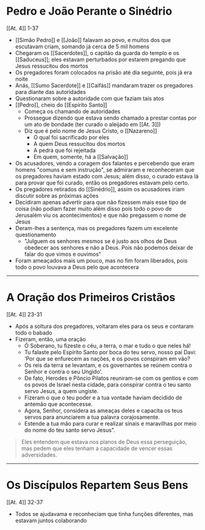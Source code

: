 # Pedro e João Perante o Sinédrio
[[At. 4]] 1-37
- [[Simão Pedro]] e [[João]] falavam ao povo, e muitos dos que escutavam criam, somando já cerca de 5 mil homens
- Chegaram os [[Sacerdotes]], o capitão da guarda do templo e os [[Saduceus]]; eles estavam perturbados por estarem pregando que Jesus ressucitou dos mortos
- Os pregadores foram colocados na prisão até dia seguinte, pois já era noite
- Anás, [[Sumo Sacerdote]] e [[Caifás]] mandaram trazer os pregadores para diante das autoridades
- Questionaram sobre a autoridade com que faziam tais atos
- [[Pedro]], cheio do [[Espírito Santo]]
	- Começa os chamando de autoridades
	- Prossegue dizendo que estava sendo chamado a prestar contas por um ato de bondade (ter curado o aleijado em [[At. 3]])
	- Diz que é pelo nome de Jesus Cristo, o [[Nazareno]]
		- O qual foi sacrificado por eles
		- A quem Deus ressucitou dos mortos
		- A pedra que foi rejeitada
		- Em quem, somente, há a [[Salvação]]
- Os acusadores, vendo a coragem dos falantes e percebendo que eram homens "comuns e sem instrução", se admiraram e reconheceram que os pregadores haviam estado com Jesus; além disso, o curado estava lá para provar que foi curado, então os pregadores estavam pelo certo.
- Os pregadores retirados do [[Sinédrio]], assim os acusadores iriam discutir sobre as próximas ações
- Decidiram apenas advertir para que não fizessem mais esse tipo de coisa (não podiam fazer muito além disso pois todo o povo de Jerusalém viu os acontecimentos) e que não pregassem o nome de Jesus
- Deram-lhes a sentença, mas os pregadores fazem um excelente questionamento
	- "Julguem os senhores mesmos se é justo aos olhos de Deus obedecer aos senhores e não a Deus. Pois não podemos deixar de falar do que vimos e ouvimos"
- Foram ameaçados mais um pouco, mas no fim foram liberados, pois todo o povo louvava a Deus pelo que acontecera

---
# A Oração dos Primeiros Cristãos
[[At. 4]] 23-31
- Após a soltura dos pregadores, voltaram eles para os seus e contaram todo o babado
- Fizeram, então, uma oração
	- Ó Soberano, tu fizeste o céu, a terra, o mar e tudo o que neles há!  
	- Tu falaste pelo Espírito Santo por boca do teu servo, nosso pai Davi: ‘Por que se enfurecem as nações, e os povos conspiram em vão?  
	- Os reis da terra se levantam, e os governantes se reúnem contra o Senhor e contra o seu Ungido’.  
	- De fato, Herodes e Pôncio Pilatos reuniram-se com os gentios e com os povos de Israel nesta cidade, para conspirar contra o teu santo servo Jesus, a quem ungiste.  
	- Fizeram o que o teu poder e a tua vontade haviam decidido de antemão que acontecesse.  
	- Agora, Senhor, considera as ameaças deles e capacita os teus servos para anunciarem a tua palavra corajosamente.  
	- Estende a tua mão para curar e realizar sinais e maravilhas por meio do nome do teu santo servo Jesus".  
> Eles entendem que estava nos planos de Deus essa perseguição, mas pedem que eles tenham a capacidade de vencer essas adversidades.

---
# Os Discípulos Repartem Seus Bens
[[At. 4]] 32-37
- Todos se ajudavama e reconheciam que tinha funções diferentes, mas estavam juntos colaborando
